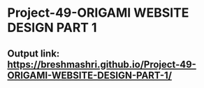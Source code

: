 # Project-49-ORIGAMI WEBSITE DESIGN PART 1

## Output link: https://breshmashri.github.io/Project-49-ORIGAMI-WEBSITE-DESIGN-PART-1/
